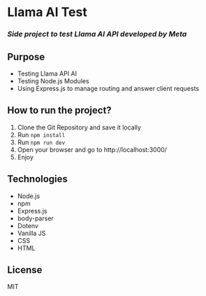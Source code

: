 # Llama AI Test

### _Side project to test Llama AI API developed by Meta_

## Purpose
- Testing Llama API AI
- Testing Node.js Modules
- Using Express.js to manage routing and answer client requests 

## How to run the project?
1. Clone the Git Repository and save it locally
2. Run ```npm install ```
3. Run ```npm run dev ```
4. Open your browser and go to http://localhost:3000/
5. Enjoy

## Technologies
- Node.js
- npm
- Express.js
- body-parser
- Dotenv
- Vanilla JS
- CSS
- HTML

## License
MIT
